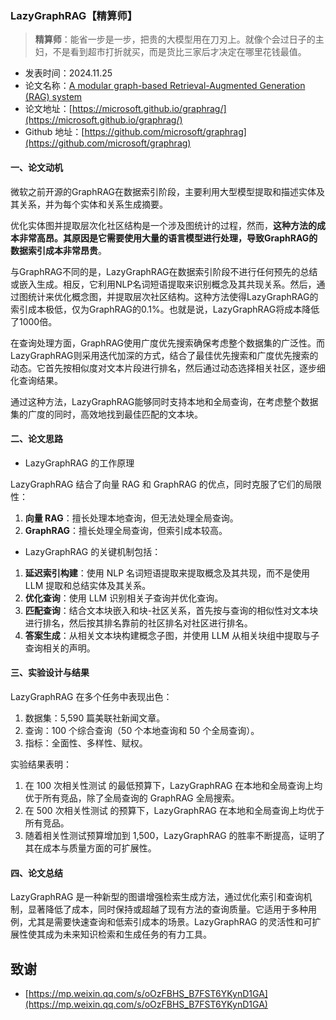 ### LazyGraphRAG【精算师】
> **精算师**：能省一步是一步，把贵的大模型用在刀刃上。就像个会过日子的主妇，不是看到超市打折就买，而是货比三家后才决定在哪里花钱最值。

* 发表时间：2024.11.25
* 论文名称：[A modular graph-based Retrieval-Augmented Generation (RAG) system](https://microsoft.github.io/graphrag/)
* 论文地址：[https://microsoft.github.io/graphrag/](https://microsoft.github.io/graphrag/)
* Github 地址：[https://github.com/microsoft/graphrag](https://github.com/microsoft/graphrag)

#### 一、论文动机

微软之前开源的GraphRAG在数据索引阶段，主要利用大型模型提取和描述实体及其关系，并为每个实体和关系生成摘要。

优化实体图并提取层次化社区结构是一个涉及图统计的过程，然而，**这种方法的成本非常高昂。其原因是它需要使用大量的语言模型进行处理，导致GraphRAG的数据索引成本非常昂贵**。

与GraphRAG不同的是，LazyGraphRAG在数据索引阶段不进行任何预先的总结或嵌入生成。相反，它利用NLP名词短语提取来识别概念及其共现关系。然后，通过图统计来优化概念图，并提取层次社区结构。这种方法使得LazyGraphRAG的索引成本极低，仅为GraphRAG的0.1%。也就是说，LazyGraphRAG将成本降低了1000倍。

在查询处理方面，GraphRAG使用广度优先搜索确保考虑整个数据集的广泛性。而LazyGraphRAG则采用迭代加深的方式，结合了最佳优先搜索和广度优先搜索的动态。它首先按相似度对文本片段进行排名，然后通过动态选择相关社区，逐步细化查询结果。

通过这种方法，LazyGraphRAG能够同时支持本地和全局查询，在考虑整个数据集的广度的同时，高效地找到最佳匹配的文本块。

#### 二、论文思路

- LazyGraphRAG 的工作原理

LazyGraphRAG 结合了向量 RAG 和 GraphRAG 的优点，同时克服了它们的局限性：

1. **向量 RAG**：擅长处理本地查询，但无法处理全局查询。
2. **GraphRAG**：擅长处理全局查询，但索引成本较高。

- LazyGraphRAG 的关键机制包括：

1. **延迟索引构建**：使用 NLP 名词短语提取来提取概念及其共现，而不是使用 LLM 提取和总结实体及其关系。
2. **优化查询**：使用 LLM 识别相关子查询并优化查询。
3. **匹配查询**：结合文本块嵌入和块-社区关系，首先按与查询的相似性对文本块进行排名，然后按其排名靠前的社区排名对社区进行排名。
4. **答案生成**：从相关文本块构建概念子图，并使用 LLM 从相关块组中提取与子查询相关的声明。

#### 三、实验设计与结果

LazyGraphRAG 在多个任务中表现出色：

1. 数据集：5,590 篇美联社新闻文章。
2. 查询：100 个综合查询（50 个本地查询和 50 个全局查询）。
3. 指标：全面性、多样性、赋权。

实验结果表明：

1. 在 100 次相关性测试 的最低预算下，LazyGraphRAG 在本地和全局查询上均优于所有竞品，除了全局查询的 GraphRAG 全局搜索。
2. 在 500 次相关性测试 的预算下，LazyGraphRAG 在本地和全局查询上均优于所有竞品。
3. 随着相关性测试预算增加到 1,500，LazyGraphRAG 的胜率不断提高，证明了其在成本与质量方面的可扩展性。

#### 四、论文总结

LazyGraphRAG 是一种新型的图谱增强检索生成方法，通过优化索引和查询机制，显著降低了成本，同时保持或超越了现有方法的查询质量。它适用于多种用例，尤其是需要快速查询和低索引成本的场景。LazyGraphRAG 的灵活性和可扩展性使其成为未来知识检索和生成任务的有力工具。

## 致谢

* [https://mp.weixin.qq.com/s/oOzFBHS_B7FST6YKynD1GA](https://mp.weixin.qq.com/s/oOzFBHS_B7FST6YKynD1GA)